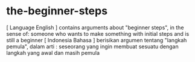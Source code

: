 # the-beginner-steps
[ Language English ] contains arguments about "beginner steps", in the sense of: someone who wants to make something with initial steps and is still a beginner  [ Indonesia Bahasa ] berisikan argumen tentang "langkah pemula", dalam arti : seseorang yang ingin membuat sesuatu dengan langkah yang awal dan masih pemula
